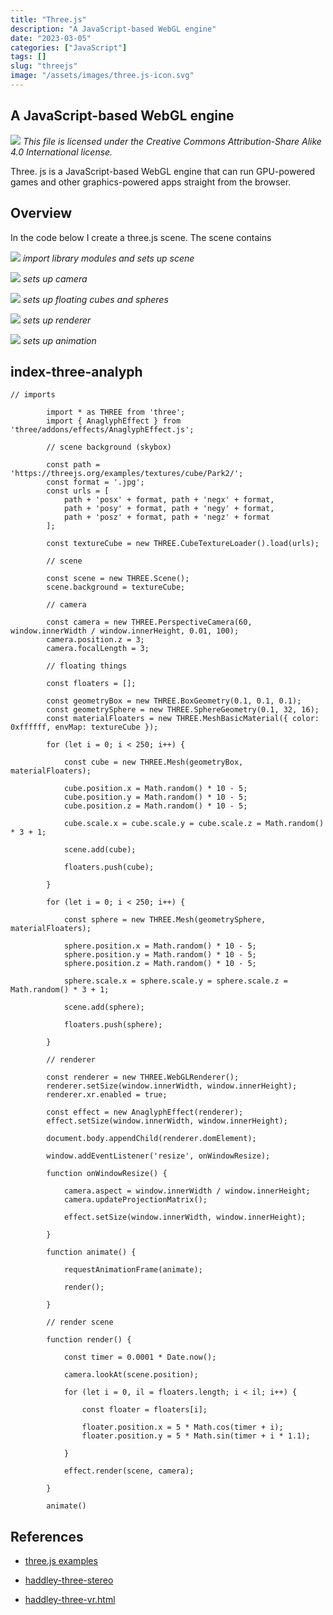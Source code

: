 ```yaml
---
title: "Three.js"
description: "A JavaScript-based WebGL engine"
date: "2023-03-05"
categories: ["JavaScript"]
tags: []
slug: "threejs"
image: "/assets/images/three.js-icon.svg"
---
```


## A JavaScript-based WebGL engine

![](/assets/images/threejs/three.js-icon.svg)
*This file is licensed under the Creative Commons Attribution-Share Alike 4.0 International license.*


Three. js is a JavaScript-based WebGL engine that can run GPU-powered games and other graphics-powered apps straight from the browser.


## Overview

In the code below I create a three.js scene. The scene contains

![](/assets/images/threejs/screen-shot-2023-03-05-at-7.42.09-pm-1536x414.png)
*import library modules and sets up scene*

![](/assets/images/threejs/screen-shot-2023-03-05-at-7.42.29-pm-1536x126.png)
*sets up camera*

![](/assets/images/threejs/screen-shot-2023-03-05-at-7.42.49-pm-1536x611.png)
*sets up floating cubes and spheres*

![](/assets/images/threejs/screen-shot-2023-03-05-at-7.43.18-pm-1536x422.png)
*sets up renderer*

![](/assets/images/threejs/screen-shot-2023-03-05-at-7.43.30-pm-1536x597.png)
*sets up animation*


## index-three-analyph

```text
// imports

        import * as THREE from 'three';
        import { AnaglyphEffect } from 'three/addons/effects/AnaglyphEffect.js';

        // scene background (skybox)

        const path = 'https://threejs.org/examples/textures/cube/Park2/';
        const format = '.jpg';
        const urls = [
            path + 'posx' + format, path + 'negx' + format,
            path + 'posy' + format, path + 'negy' + format,
            path + 'posz' + format, path + 'negz' + format
        ];

        const textureCube = new THREE.CubeTextureLoader().load(urls);

        // scene

        const scene = new THREE.Scene();
        scene.background = textureCube;

        // camera

        const camera = new THREE.PerspectiveCamera(60, window.innerWidth / window.innerHeight, 0.01, 100);
        camera.position.z = 3;
        camera.focalLength = 3;

        // floating things

        const floaters = [];

        const geometryBox = new THREE.BoxGeometry(0.1, 0.1, 0.1);
        const geometrySphere = new THREE.SphereGeometry(0.1, 32, 16);
        const materialFloaters = new THREE.MeshBasicMaterial({ color: 0xffffff, envMap: textureCube });

        for (let i = 0; i < 250; i++) {

            const cube = new THREE.Mesh(geometryBox, materialFloaters);

            cube.position.x = Math.random() * 10 - 5;
            cube.position.y = Math.random() * 10 - 5;
            cube.position.z = Math.random() * 10 - 5;

            cube.scale.x = cube.scale.y = cube.scale.z = Math.random() * 3 + 1;

            scene.add(cube);

            floaters.push(cube);

        }

        for (let i = 0; i < 250; i++) {

            const sphere = new THREE.Mesh(geometrySphere, materialFloaters);

            sphere.position.x = Math.random() * 10 - 5;
            sphere.position.y = Math.random() * 10 - 5;
            sphere.position.z = Math.random() * 10 - 5;

            sphere.scale.x = sphere.scale.y = sphere.scale.z = Math.random() * 3 + 1;

            scene.add(sphere);

            floaters.push(sphere);

        }

        // renderer

        const renderer = new THREE.WebGLRenderer();
        renderer.setSize(window.innerWidth, window.innerHeight);
        renderer.xr.enabled = true;

        const effect = new AnaglyphEffect(renderer);
        effect.setSize(window.innerWidth, window.innerHeight);

        document.body.appendChild(renderer.domElement);

        window.addEventListener('resize', onWindowResize);

        function onWindowResize() {

            camera.aspect = window.innerWidth / window.innerHeight;
            camera.updateProjectionMatrix();

            effect.setSize(window.innerWidth, window.innerHeight);

        }

        function animate() {

            requestAnimationFrame(animate);

            render();

        }

        // render scene

        function render() {

            const timer = 0.0001 * Date.now();

            camera.lookAt(scene.position);

            for (let i = 0, il = floaters.length; i < il; i++) {

                const floater = floaters[i];

                floater.position.x = 5 * Math.cos(timer + i);
                floater.position.y = 5 * Math.sin(timer + i * 1.1);

            }

            effect.render(scene, camera);

        }

        animate()
```
## References

- [three.js examples](https://threejs.org/examples/?q=effects#webgl_effects_anaglyph)

- [haddley-three-stereo](https://haddley.github.io/three/haddley-three-stereo.html)

- [haddley-three-vr.html](https://haddley.github.io/three/haddley-three-vr.html)